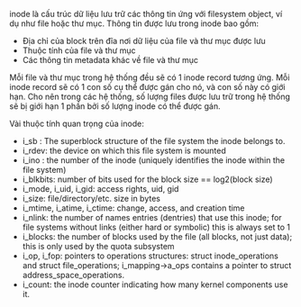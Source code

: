 inode là cấu trúc dữ liệu lưu trữ các thông tin ứng với filesystem object, ví dụ như file hoặc thư mục. Thông tin được lưu trong inode bao gồm:
- Địa chỉ của block trên đĩa nơi dữ liệu của file và thư mục được lưu
- Thuộc tính của file và thư mục 
- Các thông tin metadata khác về file và thư mục

Mỗi file và thư mục trong hệ thống đều sẽ có 1 inode record tương ứng. Mỗi inode record sẽ có 1 con số cụ thể được gán cho nó, và con số này có giới hạn. Cho nên trong các hệ thống, số lượng files được lưu trữ trong hệ thống sẽ bị giới hạn 1 phần bởi số lượng inode có thể được gán.

Vài thuộc tính quan trọng của inode:
- i_sb : The superblock structure of the file system the inode belongs to.
- i_rdev: the device on which this file system is mounted
- i_ino : the number of the inode (uniquely identifies the inode within the file system)
- i_blkbits: number of bits used for the block size == log2(block size)
- i_mode, i_uid, i_gid: access rights, uid, gid
- i_size: file/directory/etc. size in bytes
- i_mtime, i_atime, i_ctime: change, access, and creation time
- i_nlink: the number of names entries (dentries) that use this inode; for file systems without links (either hard or symbolic) this is always set to 1
- i_blocks: the number of blocks used by the file (all blocks, not just data); this is only used by the quota subsystem
- i_op, i_fop: pointers to operations structures: struct inode_operations and struct file_operations; i_mapping->a_ops contains a pointer to struct address_space_operations.
- i_count: the inode counter indicating how many kernel components use it.
